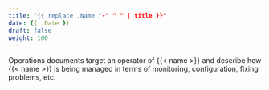 ```yaml
---
title: "{{ replace .Name "-" " " | title }}"
date: {{ .Date }}
draft: false
weight: 100
---
```


Operations documents target an operator of {{< name >}} and describe how {{< name >}} is being managed in terms of monitoring, configuration, fixing problems, etc.
